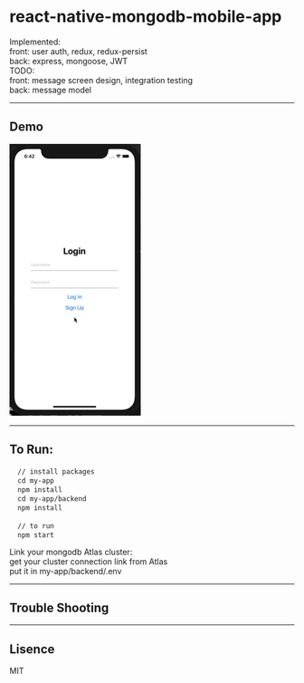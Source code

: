 # react-native-mongodb-mobile-app

Implemented: </br>
front: user auth, redux, redux-persist </br>
back: express, mongoose, JWT </br>
TODO: </br>
front: message screen design, integration testing </br>
back: message model </br>

---
## Demo
![Event App Demo](demo.gif)

---
## To Run:
```
  // install packages
  cd my-app
  npm install
  cd my-app/backend
  npm install

  // to run
  npm start
```
Link your mongodb Atlas cluster: </br>
get your cluster connection link from Atlas </br>
put it in my-app/backend/.env </br>

---
## Trouble Shooting

---
## Lisence

MIT

